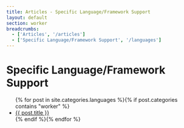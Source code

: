```yaml
---
title: Articles - Specific Language/Framework Support
layout: default
section: worker
breadcrumbs:
  - ['Articles', '/articles']
  - ['Specific Language/Framework Support', '/languages']
---
```


<h1>Specific Language/Framework Support</h1>

<ul>
  {% for post in site.categories.languages %}{% if post.categories contains "worker" %}
  <li><a href="{{ post.url }}">{{ post.title }}</a></li>
  {% endif %}{% endfor %}
</ul>
